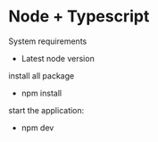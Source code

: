 # Node + Typescript

System requirements

- Latest node version

install all package

- npm install

start the application:

- npm dev
